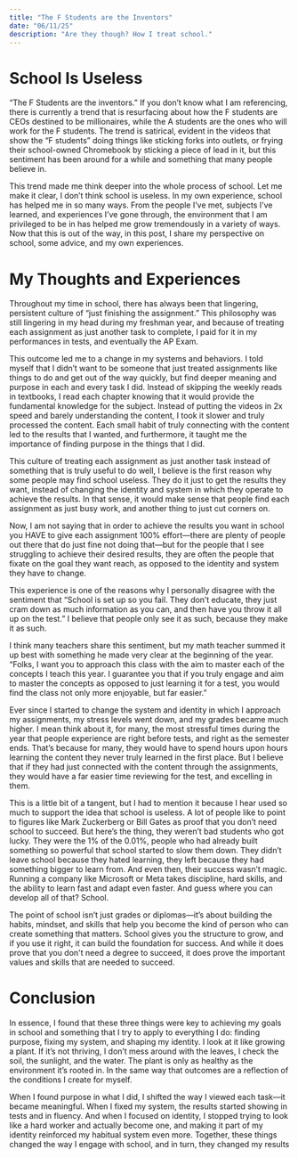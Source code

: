 ```yaml
---
title: "The F Students are the Inventors"
date: "06/11/25"   
description: "Are they though? How I treat school."
---
```


# School Is Useless


“The F Students are the inventors.” If you don’t know what I am referencing, there is currently a trend that is resurfacing about how the F students are CEOs destined to be millionaires, while the A students are the ones who will work for the F students. The trend is satirical, evident in the videos that show the “F students” doing things like sticking forks into outlets, or frying their school-owned Chromebook by sticking a piece of lead in it, but this sentiment has been around for a while and something that many people believe in.


This trend made me think deeper into the whole process of school. Let me make it clear, I don’t think school is useless. In my own experience, school has helped me in so many ways. From the people I’ve met, subjects I’ve learned, and experiences I’ve gone through, the environment that I am privileged to be in has helped me grow tremendously in a variety of ways. Now that this is out of the way, in this post, I share my perspective on school, some advice, and my own experiences.


# My Thoughts and Experiences


Throughout my time in school, there has always been that lingering, persistent culture of “just finishing the assignment.” This philosophy was still lingering in my head during my freshman year, and because of treating each assignment as just another task to complete, I paid for it in my performances in tests, and eventually the AP Exam.

This outcome led me to a change in my systems and behaviors. I told myself that I didn’t want to be someone that just treated assignments like things to do and get out of the way quickly, but find deeper meaning and purpose in each and every task I did. Instead of skipping the weekly reads in textbooks, I read each chapter knowing that it would provide the fundamental knowledge for the subject. Instead of putting the videos in 2x speed and barely understanding the content, I took it slower and truly processed the content. Each small habit of truly connecting with the content led to the results that I wanted, and furthermore, it taught me the importance of finding purpose in the things that I did.

This culture of treating each assignment as just another task instead of something that is truly useful to do well, I believe is the first reason why some people may find school useless. They do it just to get the results they want, instead of changing the identity and system in which they operate to achieve the results. In that sense, it would make sense that people find each assignment as just busy work, and another thing to just cut corners on.

Now, I am not saying that in order to achieve the results you want in school you HAVE to give each assignment 100% effort—there are plenty of people out there that do just fine not doing that—but for the people that I see struggling to achieve their desired results, they are often the people that fixate on the goal they want reach, as opposed to the identity and system they have to change.


This experience is one of the reasons why I personally disagree with the sentiment that “School is set up so you fail. They don’t educate, they just cram down as much information as you can, and then have you throw it all up on the test.” I believe that people only see it as such, because they make it as such.


I think many teachers share this sentiment, but my math teacher summed it up best with something he made very clear at the beginning of the year. “Folks, I want you to approach this class with the aim to master each of the concepts I teach this year. I guarantee you that if you truly engage and aim to master the concepts as opposed to just learning it for a test, you would find the class not only more enjoyable, but far easier.”


Ever since I started to change the system and identity in which I approach my assignments, my stress levels went down, and my grades became much higher. I mean think about it, for many, the most stressful times during the year that people experience are right before tests, and right as the semester ends. That’s because for many, they would have to spend hours upon hours learning the content they never truly learned in the first place. But I believe that if they had just connected with the content through the assignments, they would have a far easier time reviewing for the test, and excelling in them.


This is a little bit of a tangent, but I had to mention it because I hear used so much to support the idea that school is useless. A lot of people like to point to figures like Mark Zuckerberg or Bill Gates as proof that you don’t need school to succeed. But here’s the thing, they weren’t bad students who got lucky. They were the 1% of the 0.01%, people who had already built something so powerful that school started to slow them down. They didn’t leave school because they hated learning, they left because they had something bigger to learn from. And even then, their success wasn’t magic. Running a company like Microsoft or Meta takes discipline, hard skills, and the ability to learn fast and adapt even faster. And guess where you can develop all of that? School.

The point of school isn’t just grades or diplomas—it’s about building the habits, mindset, and skills that help you become the kind of person who can create something that matters. School gives you the structure to grow, and if you use it right, it can build the foundation for success. And while it does prove that you don't need a degree to succeed, it does prove the important values and skills that are needed to succeed.


# Conclusion

In essence, I found that these three things were key to achieving my goals in school and something that I try to apply to everything I do: finding purpose, fixing my system, and shaping my identity. I look at it like growing a plant. If it’s not thriving, I don’t mess around with the leaves, I check the soil, the sunlight, and the water. The plant is only as healthy as the environment it’s rooted in. In the same way that outcomes are a reflection of the conditions I create for myself.

When I found purpose in what I did, I shifted the way I viewed each task—it became meaningful. When I fixed my system, the results started showing in tests and in fluency. And when I focused on identity, I stopped trying to look like a hard worker and actually become one, and making it part of my identity reinforced my habitual system even more. Together, these things changed the way I engage with school, and in turn, they changed my results
